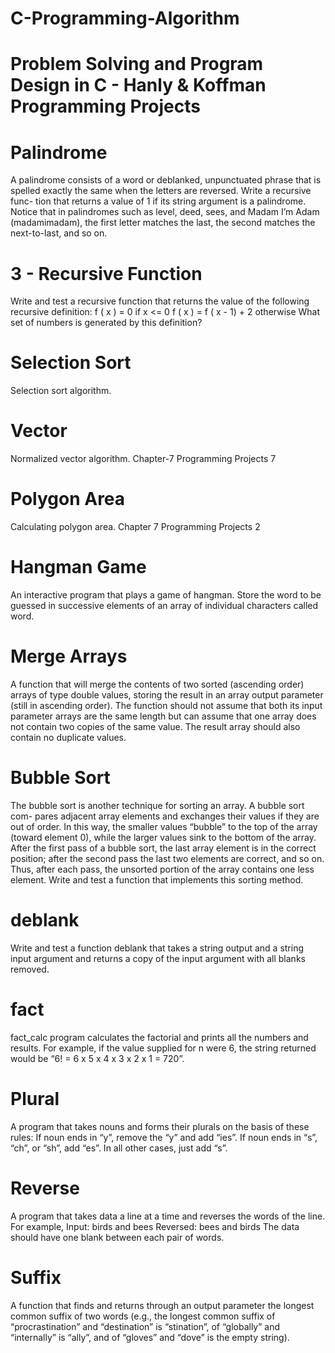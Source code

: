 # C-Programming-Algorithm
# Problem Solving and Program Design in C - Hanly & Koffman Programming Projects


# Palindrome 
A palindrome consists of a word or deblanked, unpunctuated phrase that is
spelled exactly the same when the letters are reversed. Write a recursive func-
tion that returns a value of 1 if its string argument is a palindrome. Notice that in
palindromes such as level, deed, sees, and Madam I’m Adam (madamimadam),
the first letter matches the last, the second matches the next-to-last, and so on.

# 3 - Recursive Function

Write and test a recursive function that returns the value of the following
recursive definition:
f ( x ) = 0                     if x <= 0
f ( x ) = f ( x - 1) + 2        otherwise
What set of numbers is generated by this definition?

# Selection Sort
Selection sort algorithm.

# Vector
Normalized vector algorithm. Chapter-7 Programming Projects 7

# Polygon Area
Calculating polygon area.
Chapter 7 Programming Projects 2

# Hangman Game
An interactive program that plays a game of hangman. Store the word to
be guessed in successive elements of an array of individual characters called
word. 

# Merge Arrays
A function that will merge the contents of two sorted (ascending order)
arrays of type double values, storing the result in an array output parameter
(still in ascending order). The function should not assume that both its input
parameter arrays are the same length but can assume that one array does not
contain two copies of the same value. The result array should also contain no
duplicate values.

# Bubble Sort
The bubble sort is another technique for sorting an array. A bubble sort com-
pares adjacent array elements and exchanges their values if they are out of
order. In this way, the smaller values “bubble” to the top of the array (toward
element 0), while the larger values sink to the bottom of the array. After the
first pass of a bubble sort, the last array element is in the correct position; after
the second pass the last two elements are correct, and so on. Thus, after each
pass, the unsorted portion of the array contains one less element. Write and
test a function that implements this sorting method.

# deblank
Write and test a function deblank that takes a string output and a string
input argument and returns a copy of the input argument with all blanks
removed.

# fact
fact_calc program calculates the factorial and prints all the numbers and results.
For
example, if the value supplied for n were 6, the string returned would be
“6! = 6 x 5 x 4 x 3 x 2 x 1 = 720”. 

# Plural
A program that takes nouns and forms their plurals on the basis of
these rules:
If noun ends in “y”, remove the “y” and add “ies”.
If noun ends in “s”, “ch”, or “sh”, add “es”.
In all other cases, just add “s”.

# Reverse
A program that takes data a line at a time and reverses the words of the
line. For example,
Input: birds and bees
Reversed: bees and birds
The data should have one blank between each pair of words.

# Suffix
A function that finds and returns through an output parameter
the longest common suffix of two words (e.g., the longest common suffix of
“procrastination” and “destination” is “stination”, of “globally” and “internally”
is “ally”, and of “gloves” and “dove” is the empty string).
